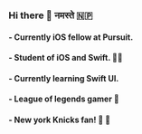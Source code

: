 ### Hi there 👋 नमस्ते 🇳🇵

#### - Currently iOS fellow at Pursuit.
#### - Student of iOS and Swift. 👨‍💻
#### - Currently learning Swift UI.
#### - League of legends gamer 👾
#### - New york Knicks fan! 🏀 🗽
